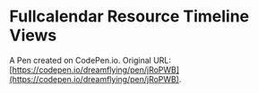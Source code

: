 # Fullcalendar Resource Timeline Views

A Pen created on CodePen.io. Original URL: [https://codepen.io/dreamflying/pen/jRoPWB](https://codepen.io/dreamflying/pen/jRoPWB).


